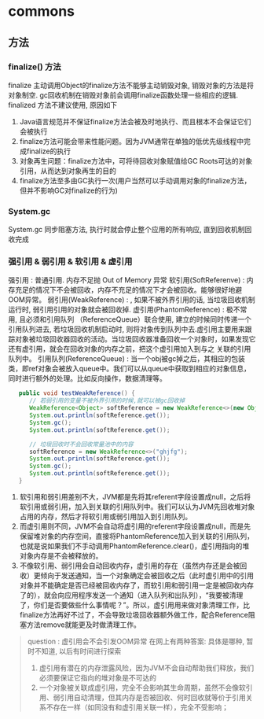 # commons

## 方法

### finalize() 方法

finalize 主动调用Object的finalize方法不能够主动销毁对象, 销毁对象的方法是将对象制空. gc回收机制在销毁对象前会调用finalize函数处理一些相应的逻辑.
finalized 方法不建议使用, 原因如下

1. Java语言规范并不保证finalize方法会被及时地执行、而且根本不会保证它们会被执行
2. finalize方法可能会带来性能问题。因为JVM通常在单独的低优先级线程中完成finalize的执行
3. 对象再生问题：finalize方法中，可将待回收对象赋值给GC Roots可达的对象引用，从而达到对象再生的目的
4. finalize方法至多由GC执行一次(用户当然可以手动调用对象的finalize方法，但并不影响GC对finalize的行为)

### System.gc

System.gc 同步阻塞方法, 执行时就会停止整个应用的所有响应, 直到回收机制回收完成

### 强引用 & 弱引用 & 软引用 & 虚引用

强引用 : 普通引用. 内存不足抛 Out of Memory 异常
软引用(SoftReferenve) : 内存充足的情况下不会被回收，内存不充足的情况下才会被回收。能够很好地避OOM异常。
弱引用(WeakReference) : , 如果不被外界引用的话, 当垃圾回收机制运行时, 弱引用引用的对象就会被回收掉.
虚引用(PhantomReference) : 极不常用, 且必须和引用队列 （ReferenceQueue）联合使用, 建立的时候同时传递一个引用队列进去, 若垃圾回收机制启动时, 则将对象传到队列中去.虚引用主要用来跟踪对象被垃圾回收器回收的活动。当垃圾回收器准备回收一个对象时，如果发现它还有虚引用，就会在回收对象的内存之前，把这个虚引用加入到与之 关联的引用队列中。
引用队列(ReferenceQueue) : 当一个obj被gc掉之后，其相应的包装类，即ref对象会被放入queue中。我们可以从queue中获取到相应的对象信息，同时进行额外的处理。比如反向操作，数据清理等。

   ```java
      public void testWeakReference() {
         // 若弱引用的变量不被外界引用的时候,就可以被gc回收掉
         WeakReference<Object> softReference = new WeakReference<>(new Object());
         System.out.println(softReference.get());
         System.gc();
         System.out.println(softReference.get());

         // 垃圾回收时不会回收常量池中的内容
         softReference = new WeakReference<>("ghjfg");
         System.out.println(softReference.get());
         System.gc();
         System.out.println(softReference.get());
      }
   ```

   1. 软引用和弱引用差别不大，JVM都是先将其referent字段设置成null，之后将软引用或弱引用，加入到关联的引用队列中。我们可以认为JVM先回收堆对象占用的内存，然后才将软引用或弱引用加入到引用队列。
   2. 而虚引用则不同，JVM不会自动将虚引用的referent字段设置成null，而是先保留堆对象的内存空间，直接将PhantomReference加入到关联的引用队列，也就是说如果我们不手动调用PhantomReference.clear()，虚引用指向的堆对象内存是不会被释放的。
   3. 不像软引用、弱引用会自动回收内存，虚引用的存在（虽然内存还是会被回收）更倾向于发送通知，当一个对象确定会被回收之后（此时虚引用中的引用对象并不能确定是否已经被回收内存了，而软引用和弱引用一定是被回收内存了的），就会向应用程序发送一个通知（进入队列和出队列），“我要被清理了，你们是否要做些什么事情呢？”。所以，虚引用用来做对象清理工作，比finalize方法再好不过了，不会导致垃圾回收器额外做工作，配合Reference阻塞方法remove就能更及时做清理工作。

   > question : 虚引用会不会引发OOM异常
   > 在网上有两种答案: 具体是哪种, 暂时不知道, 以后有时间进行探索
   > 1. 虚引用有潜在的内存泄露风险，因为JVM不会自动帮助我们释放，我们必须要保证它指向的堆对象是不可达的
   > 2. 一个对象被关联成虚引用，完全不会影响其生命周期，虽然不会像软引用、弱引用自动清理，但其内存是否被回收、何时回收就等价于引用关系不存在一样（如同没有和虚引用关联一样），完全不受影响；
